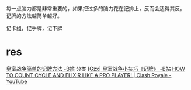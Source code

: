 每一点脑力都是非常重要的，如果把过多的脑力花在记排上，反而会适得其反。
记牌的方法越简单越好。

记卡组，记手牌，记下牌

# res
[皇室战争简单的记牌方法 -B站](https://www.bilibili.com/video/BV1NV411Y7Wn)
	分类
[[Gzx] 皇室战争小技巧《记牌》 -B站](https://www.bilibili.com/video/BV1Np4y1h7Na)
[HOW TO COUNT CYCLE AND ELIXIR LIKE A PRO PLAYER! | Clash Royale - YouTube](https://www.youtube.com/watch?v=u2nsXzhB5Ww)